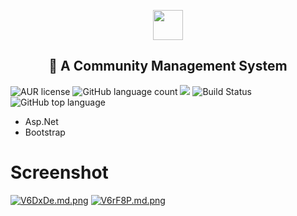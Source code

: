 <p align="center" class="has-mb-6">
<img class="not-gallery-item" height="48" src="https://vitan.me/images/vitan.png">
<br>
<h2 align="center">🍝 A Community Management System</h2>
</p>

![AUR license](https://img.shields.io/aur/license/pac.svg)
![GitHub language count](https://img.shields.io/github/languages/count/ivitan/cms.svg?style=popout-square)
![](https://img.shields.io/badge/language-asp-cccfff.svg?style=popout-square&colorA=006699)
![Build Status](https://img.shields.io/badge/build-sucess-cccfff.svg?style=popout-square&colorA=006699)
![GitHub top language](https://img.shields.io/github/languages/top/ivitan/CMS.svg)


- Asp.Net
- Bootstrap

# Screenshot
[![V6DxDe.md.png](https://s2.ax1x.com/2019/06/10/V6DxDe.md.png)](https://imgchr.com/i/V6DxDe)
[![V6rF8P.md.png](https://s2.ax1x.com/2019/06/10/V6rF8P.md.png)](https://imgchr.com/i/V6rF8P)
